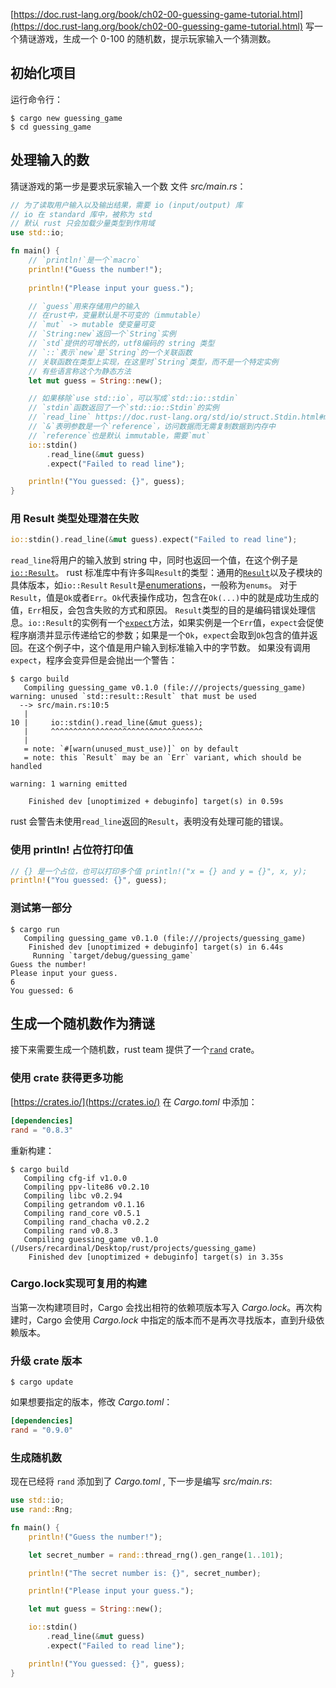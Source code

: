 [https://doc.rust-lang.org/book/ch02-00-guessing-game-tutorial.html](https://doc.rust-lang.org/book/ch02-00-guessing-game-tutorial.html)
写一个猜谜游戏，生成一个 0-100 的随机数，提示玩家输入一个猜测数。
## 初始化项目
运行命令行：
```shell
$ cargo new guessing_game
$ cd guessing_game
```
## 处理输入的数
猜谜游戏的第一步是要求玩家输入一个数
文件 _src/main.rs_：
```rust
// 为了读取用户输入以及输出结果，需要 io (input/output) 库
// io 在 standard 库中，被称为 std
// 默认 rust 只会加载少量类型到作用域
use std::io;

fn main() {
    // `println!`是一个`macro`
    println!("Guess the number!");
    
    println!("Please input your guess.");

    // `guess`用来存储用户的输入
    // 在rust中，变量默认是不可变的（immutable）
    // `mut` -> mutable 使变量可变
    // `String:new`返回一个`String`实例
    // `std`提供的可增长的，utf8编码的 string 类型
    // `::`表示`new`是`String`的一个关联函数
    // 关联函数在类型上实现，在这里时`String`类型，而不是一个特定实例
    // 有些语言称这个为静态方法
    let mut guess = String::new();

    // 如果移除`use std::io`，可以写成`std::io::stdin`
    // `stdin`函数返回了一个`std::io::Stdin`的实例
    // `read_line` https://doc.rust-lang.org/std/io/struct.Stdin.html#method.read_line
    // `&`表明参数是一个`reference`，访问数据而无需复制数据到内存中
    // `reference`也是默认 immutable，需要`mut`
    io::stdin()
        .read_line(&mut guess)
        .expect("Failed to read line");

    println!("You guessed: {}", guess);
}
```
### 用 Result 类型处理潜在失败
```rust
io::stdin().read_line(&mut guess).expect("Failed to read line");
```
`read_line`将用户的输入放到 string 中，同时也返回一个值，在这个例子是[`io::Result`](https://doc.rust-lang.org/std/io/type.Result.html)。
rust 标准库中有许多叫`Result`的类型：通用的[`Result`](https://doc.rust-lang.org/std/result/enum.Result.html)以及子模块的具体版本，如`io::Result`
`Result`是[enumerations](https://doc.rust-lang.org/book/ch06-00-enums.html)，一般称为`enums`。
对于`Result`，值是`Ok`或者`Err`。`Ok`代表操作成功，包含在`Ok(...)`中的就是成功生成的值，`Err`相反，会包含失败的方式和原因。
`Result`类型的目的是编码错误处理信息。`io::Result`的实例有一个[`expect`](https://doc.rust-lang.org/std/result/enum.Result.html#method.expect)方法，如果实例是一个`Err`值，`expect`会促使程序崩溃并显示传递给它的参数；如果是一个`Ok`，`expect`会取到`Ok`包含的值并返回。在这个例子中，这个值是用户输入到标准输入中的字节数。
如果没有调用`expect`，程序会变异但是会抛出一个警告：
```shell
$ cargo build
   Compiling guessing_game v0.1.0 (file:///projects/guessing_game)
warning: unused `std::result::Result` that must be used
  --> src/main.rs:10:5
   |
10 |     io::stdin().read_line(&mut guess);
   |     ^^^^^^^^^^^^^^^^^^^^^^^^^^^^^^^^^^
   |
   = note: `#[warn(unused_must_use)]` on by default
   = note: this `Result` may be an `Err` variant, which should be handled

warning: 1 warning emitted

    Finished dev [unoptimized + debuginfo] target(s) in 0.59s
```
rust 会警告未使用`read_line`返回的`Result`，表明没有处理可能的错误。
### 使用 println! 占位符打印值
```rust
// {} 是一个占位，也可以打印多个值 println!("x = {} and y = {}", x, y);
println!("You guessed: {}", guess);
```
### 测试第一部分
```shell
$ cargo run
   Compiling guessing_game v0.1.0 (file:///projects/guessing_game)
    Finished dev [unoptimized + debuginfo] target(s) in 6.44s
     Running `target/debug/guessing_game`
Guess the number!
Please input your guess.
6
You guessed: 6
```
## 生成一个随机数作为猜谜
接下来需要生成一个随机数，rust team 提供了一个[`rand`](https://crates.io/crates/rand) crate。
### 使用 crate 获得更多功能
[https://crates.io/](https://crates.io/)
在 _Cargo.toml_ 中添加：
```toml
[dependencies]
rand = "0.8.3"
```
重新构建：
```shell
$ cargo build
   Compiling cfg-if v1.0.0
   Compiling ppv-lite86 v0.2.10
   Compiling libc v0.2.94
   Compiling getrandom v0.1.16
   Compiling rand_core v0.5.1
   Compiling rand_chacha v0.2.2
   Compiling rand v0.8.3
   Compiling guessing_game v0.1.0 (/Users/recardinal/Desktop/rust/projects/guessing_game)
    Finished dev [unoptimized + debuginfo] target(s) in 3.35s
```
### Cargo.lock实现可复用的构建
当第一次构建项目时，Cargo 会找出相符的依赖项版本写入 _Cargo.lock_。再次构建时，Cargo 会使用 _Cargo.lock_ 中指定的版本而不是再次寻找版本，直到升级依赖版本。
### 升级 crate 版本
```shell
$ cargo update
```
如果想要指定的版本，修改 _Cargo.toml_：
```toml
[dependencies]
rand = "0.9.0"
```
### 生成随机数
现在已经将 `rand` 添加到了 _Cargo.toml_ , 下一步是编写 _src/main.rs_:
```rust
use std::io;
use rand::Rng;

fn main() {
    println!("Guess the number!");

    let secret_number = rand::thread_rng().gen_range(1..101);

    println!("The secret number is: {}", secret_number);

    println!("Please input your guess.");

    let mut guess = String::new();

    io::stdin()
        .read_line(&mut guess)
        .expect("Failed to read line");

    println!("You guessed: {}", guess);
}
```